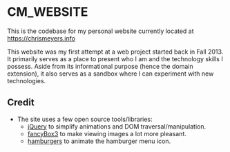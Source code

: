 # CM_WEBSITE
This is the codebase for my personal website currently located at <https://chrismeyers.info>

This website was my first attempt at a web project started back in Fall 2013.  It primarily serves as 
a place to present who I am and the technology skills I possess.  Aside from its informational purpose
(hence the domain extension), it also serves as a sandbox where I can experiment with new technologies.

## Credit
+ The site uses a few open source tools/libraries:
  * [jQuery](https://jquery.com/) to simplify animations and DOM traversal/manipulation.
  * [fancyBox3](http://fancyapps.com/fancybox/3/) to make viewing images a lot more pleasant.
  * [hamburgers](https://jonsuh.com/hamburgers/) to animate the hamburger menu icon.
